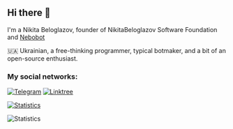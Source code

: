 ## Hi there 👋
I'm a Nikita Beloglazov, founder of NikitaBeloglazov Software Foundation and [Nebobot](https://github.com/Nebobot)

🇺🇦 Ukrainian, a free-thinking programmer, typical botmaker, and a bit of an open-source enthusiast.

### My social networks:

[![Telegram](https://img.shields.io/badge/Telegram-blue?logo=telegram&logoColor=white&style=for-the-badge)](https://t.me/NikitaBeloglazov)
[![Linktree](https://img.shields.io/badge/Linktree-green?logo=linktree&logoColor=white&style=for-the-badge)](https://linktr.ee/NikitaBeloglazov)

[![Statistics](https://github-readme-stats.vercel.app/api?username=NikitaBeloglazov&theme=transparent&show_icons=true&count_private=true&rank_icon=percentile&include_all_commits=true)](https://github.com/NikitaBeloglazov)<!-- [![Statistics](http://github-readme-streak-stats.herokuapp.com/?user=NikitaBeloglazov&theme=transparent&locale=en&fire=ff6d00&count_private=true)](https://github.com/NikitaBeloglazov) -->

![Statistics](https://github-readme-stats.vercel.app/api/top-langs/?username=NikitaBeloglazov&layout=compact&theme=transparent&count_private=true)

